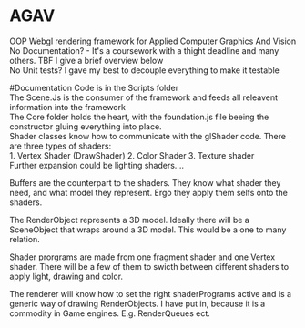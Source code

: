 # AGAV

OOP Webgl rendering framework for Applied Computer Graphics And  Vision   
No Documentation? - It's a coursework with a thight deadline and many others. TBF I give a brief overview below  
No Unit tests?  I gave my best to decouple everything to make it testable  
  
  
#Documentation
Code is in the Scripts folder  
The Scene.Js is the consumer of the framework and feeds all releavent information into the framework  
The Core folder holds the heart, with the foundation.js file beeing the constructor gluing everything into place.  
Shader classes know how to communicate with the glShader code. There are three types of shaders:  
     1. Vertex Shader (DrawShader)
     2. Color Shader
     3. Texture shader  
Further expansion could be lighting shaders.... 
  
Buffers are the counterpart to the shaders. They know what shader they need, and what model they represent. Ergo they apply them selfs onto the shaders.   
  
The RenderObject represents a 3D model. Ideally there will be a SceneObject that wraps around a 3D model. This would be a one to many relation.  
  
Shader prorgrams are made from one fragment shader and one Vertex shader. There will be a few of them to swicth between different shaders to apply light, drawing and color.  
  
The renderer will know how to set the right shaderPrograms active and is a generic way of drawing RenderObjects. I have put in, because it is a commodity in Game engines. E.g. RenderQueues ect. 

